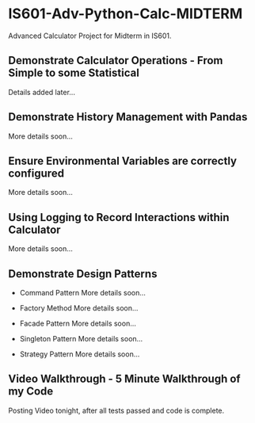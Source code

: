 # IS601-Adv-Python-Calc-MIDTERM
Advanced Calculator Project for Midterm in IS601. 

## Demonstrate Calculator Operations - From Simple to some Statistical
Details added later...

## Demonstrate History Management with Pandas
More details soon...

## Ensure Environmental Variables are correctly configured 
More details soon...

## Using Logging to Record Interactions within Calculator
More details soon...

## Demonstrate Design Patterns
- Command Pattern
More details soon...

- Factory Method
More details soon...

- Facade Pattern
More details soon...

- Singleton Pattern
More details soon...

- Strategy Pattern
More details soon...

## Video Walkthrough - 5 Minute Walkthrough of my Code 
Posting Video tonight, after all tests passed and code is complete.